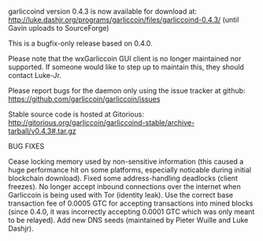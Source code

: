 garliccoind version 0.4.3 is now available for download at:
http://luke.dashjr.org/programs/garliccoin/files/garliccoind-0.4.3/ (until Gavin uploads to SourceForge)

This is a bugfix-only release based on 0.4.0.

Please note that the wxGarliccoin GUI client is no longer maintained nor supported. If someone would like to step up to maintain this, they should contact Luke-Jr.

Please report bugs for the daemon only using the issue tracker at github:
https://github.com/garliccoin/garliccoin/issues

Stable source code is hosted at Gitorious:
http://gitorious.org/garliccoin/garliccoind-stable/archive-tarball/v0.4.3#.tar.gz

BUG FIXES

Cease locking memory used by non-sensitive information (this caused a huge performance hit on some platforms, especially noticable during initial blockchain download).
Fixed some address-handling deadlocks (client freezes).
No longer accept inbound connections over the internet when Garliccoin is being used with Tor (identity leak).
Use the correct base transaction fee of 0.0005 GTC for accepting transactions into mined blocks (since 0.4.0, it was incorrectly accepting 0.0001 GTC which was only meant to be relayed).
Add new DNS seeds (maintained by Pieter Wuille and Luke Dashjr).

